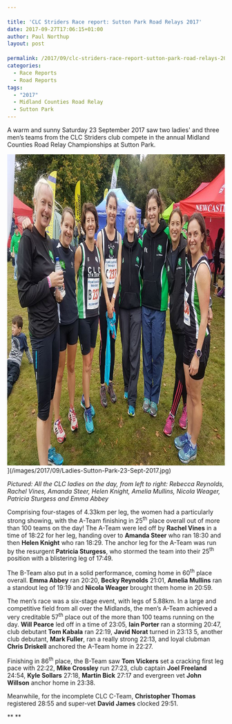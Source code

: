 ```yaml
---

title: 'CLC Striders Race report: Sutton Park Road Relays 2017'
date: 2017-09-27T17:06:15+01:00
author: Paul Northup
layout: post

permalink: /2017/09/clc-striders-race-report-sutton-park-road-relays-2017/
categories:
  - Race Reports
  - Road Reports
tags:
  - "2017"
  - Midland Counties Road Relay
  - Sutton Park
---
```

A warm and sunny Saturday 23 September 2017 saw two ladies' and three men’s teams from the CLC Striders club compete in the annual Midland Counties Road Relay Championships at Sutton Park.

<img class=" size-full" src="/images/2017/09/Ladies-Sutton-Park-23-Sept-2017.jpg" alt="Ladies-Sutton-Park-23-Sept-2017" width="960" height="720" />](/images/2017/09/Ladies-Sutton-Park-23-Sept-2017.jpg)

_Pictured: All the CLC ladies on the day, from left to right: Rebecca Reynolds, Rachel Vines, Amanda Steer, Helen Knight, Amelia Mullins, Nicola Weager, Patricia Sturgess and Emma Abbey_

Comprising four-stages of 4.33km per leg, the women had a particularly strong showing, with the A-Team finishing in 25<sup>th</sup> place overall out of more than 100 teams on the day! The A-Team were led off by **Rachel Vines** in a time of 18:22 for her leg, handing over to **Amanda Steer** who ran 18:30 and then **Helen Knight** who ran 18:29. The anchor leg for the A-Team was run by the resurgent **Patricia Sturgess**, who stormed the team into their 25<sup>th</sup> position with a blistering leg of 17:49.

The B-Team also put in a solid performance, coming home in 60<sup>th</sup> place overall. **Emma Abbey** ran 20:20, **Becky Reynolds** 21:01, **Amelia Mullins** ran a standout leg of 19:19 and **Nicola Weager** brought them home in 20:59.

The men’s race was a six-stage event, with legs of 5.88km. In a large and competitive field from all over the Midlands, the men’s A-Team achieved a very creditable 57<sup>th</sup> place out of the more than 100 teams running on the day. **Will Pearce** led off in a time of 23:05, **Iain Porter** ran a storming 20:47, club debutant **Tom Kabala** ran 22:19, **Javid Norat** turned in 23:13 5, another club debutant, **Mark Fuller**, ran a really strong 22:13, and loyal clubman **Chris Driskell** anchored the A-Team home in 22:27.

Finishing in 86<sup>th</sup> place, the B-Team saw **Tom Vickers** set a cracking first leg pace with 22:22, **Mike Crossley** run 27:23, club captain **Joel Freeland** 24:54, **Kyle Sollars** 27:18, **Martin Bick** 27:17 and evergreen vet **John Willson** anchor home in 23:38.

Meanwhile, for the incomplete CLC C-Team, **Christopher Thomas** registered 28:55 and super-vet **David James** clocked 29:51.

** **